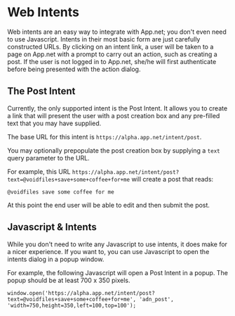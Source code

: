 # Web Intents

Web intents are an easy way to integrate with App.net; you don't even need to use Javascript. Intents in their most basic form are just carefully constructed URLs. By clicking on an intent link, a user will be taken to a page on App.net with a prompt to carry out an action, such as creating a post. If the user is not logged in to App.net, she/he will first authenticate before being presented with the action dialog.

## The Post Intent

Currently, the only supported intent is the Post Intent. It allows you to create a link that will present the user with a post creation box and any pre-filled text that you may have supplied.

The base URL for this intent is ```https://alpha.app.net/intent/post```.

You may optionally prepopulate the post creation box by supplying a ```text``` query parameter to the URL.

For example, this URL ```https://alpha.app.net/intent/post?text=@voidfiles+save+some+coffee+for+me``` will create a post that reads:

    @voidfiles save some coffee for me

At this point the end user will be able to edit and then submit the post.


## Javascript & Intents

While you don't need to write any Javascript to use intents, it does make for a nicer experience. If you want to, you can use Javascript to open the intents dialog in a popup window.

For example, the following Javascript will open a Post Intent in a popup. The popup should be at least 700 x 350 pixels.

```window.open('https://alpha.app.net/intent/post?text=@voidfiles+save+some+coffee+for+me', 'adn_post', 'width=750,height=350,left=100,top=100');```